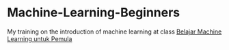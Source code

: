 # Machine-Learning-Beginners
My training on the introduction of machine learning at class [Belajar Machine Learning untuk Pemula](https://www.dicoding.com/academies/184)
